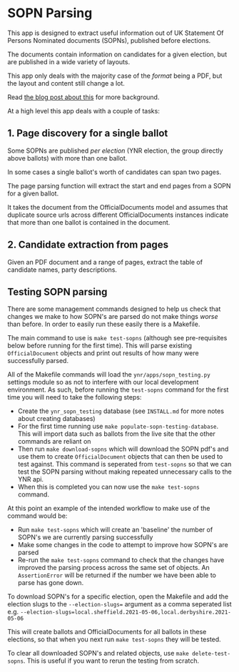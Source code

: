 # SOPN Parsing

This app is designed to extract useful information out of UK Statement
Of Persons Nominated documents (SOPNs), published before elections.

The documents contain information on candidates for a given election,
but are published in a wide variety of layouts.

This app only deals with the majority case of the _format_ being a PDF,
but the layout and content still change a lot.

Read [the blog post about this](https://democracyclub.org.uk/blog/2018/03/12/machine-learning-help-elections/)
for more background.

At a high level this app deals with a couple of tasks:

## 1. Page discovery for a single ballot

Some SOPNs are published _per election_ (YNR election, the group
directly above ballots) with more than one ballot.

In some cases a single ballot's worth of candidates can span two pages.

The page parsing function will extract the start and end pages from a
SOPN for a given ballot.

It takes the document from the OfficialDocuments model and assumes
that duplicate source urls across different OfficialDocuments instances
indicate that more than one ballot is contained in the document.

## 2. Candidate extraction from pages

Given an PDF document and a range of pages, extract the table of
candidate names, party descriptions.


## Testing SOPN parsing

There are some management commands designed to help us check that
changes we make to how SOPN's are parsed do not make things *worse* than
before. In order to easily run these easily there is a Makefile.

The main command to use is `make test-sopns` (although see pre-requisites below before running for the first time). This will parse existing
`OfficialDocument` objects and print out results of how many were
successfully parsed.

All of the Makefile commands will load the `ynr/apps/sopn_testing.py` settings
module so as not to interfere with our local development environment. As such,
before running the `test-sopns` command for the first time you will need to take
the following steps:

- Create the `ynr_sopn_testing` database (see `INSTALL.md` for more
notes about creating databases)
- For the first time running use `make populate-sopn-testing-database`. This
will import data such as ballots from the live site that the other commands are
reliant on
- Then run `make download-sopns` which will download the SOPN pdf's and use them
to create `OfficialDocument` objects that can then be used to test against. This
command is seperated from `test-sopns` so that we can test the SOPN parsing
without making repeated unnecessary calls to the YNR api.
- When this is completed you can now use the `make test-sopns` command.

At this point an example of the intended workflow to make use of the command
would be:
- Run `make test-sopns` which will create an 'baseline' the number of SOPN's we
are currently parsing successfully
- Make some changes in the code to attempt to improve how SOPN's are parsed
- Re-run the `make test-sopns` command to check that the changes have improved
the parsing process across the same set of objects. An `AssertionError` will be
returned if the number we have been able to parse has gone down.

To download SOPN's for a specific election, open the Makefile and add the
election slugs to the `--election-slugs=` argument as a comma seperated list
e.g. `--election-slugs=local.sheffield.2021-05-06,local.derbyshire.2021-05-06`

This will create ballots and OfficialDocuments for all ballots in these elections,
so that when you next run `make test-sopns` they will be tested.

To clear all downloaded SOPN's and related objects, use `make delete-test-sopns`.
This is useful if you want to rerun the testing from scratch.
